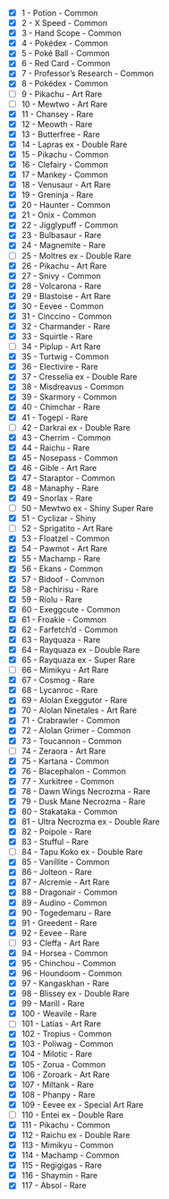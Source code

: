 - [x] 1 - Potion - Common 
- [x] 2 - X Speed - Common 
- [x] 3 - Hand Scope - Common 
- [x] 4 - Pokédex - Common 
- [x] 5 - Poké Ball - Common 
- [x] 6 - Red Card - Common 
- [x] 7 - Professor’s Research - Common 
- [x] 8 - Pokédex - Common 
- [ ] 9 - Pikachu - Art Rare 
- [ ] 10 - Mewtwo - Art Rare 
- [x] 11 - Chansey - Rare 
- [x] 12 - Meowth - Rare 
- [x] 13 - Butterfree - Rare 
- [x] 14 - Lapras ex - Double Rare 
- [x] 15 - Pikachu - Common 
- [x] 16 - Clefairy - Common 
- [x] 17 - Mankey - Common 
- [x] 18 - Venusaur - Art Rare 
- [x] 19 - Greninja - Rare 
- [x] 20 - Haunter - Common 
- [x] 21 - Onix - Common 
- [x] 22 - Jigglypuff - Common 
- [x] 23 - Bulbasaur - Rare 
- [x] 24 - Magnemite - Rare 
- [ ] 25 - Moltres ex - Double Rare 
- [x] 26 - Pikachu - Art Rare 
- [x] 27 - Snivy - Common 
- [x] 28 - Volcarona - Rare 
- [x] 29 - Blastoise - Art Rare 
- [x] 30 - Eevee - Common 
- [x] 31 - Cinccino - Common 
- [x] 32 - Charmander - Rare 
- [x] 33 - Squirtle - Rare 
- [ ] 34 - Piplup - Art Rare 
- [x] 35 - Turtwig - Common 
- [x] 36 - Electivire - Rare 
- [x] 37 - Cresselia ex - Double Rare 
- [x] 38 - Misdreavus - Common 
- [x] 39 - Skarmory - Common 
- [x] 40 - Chimchar - Rare 
- [x] 41 - Togepi - Rare 
- [ ] 42 - Darkrai ex - Double Rare 
- [x] 43 - Cherrim - Common 
- [x] 44 - Raichu - Rare 
- [x] 45 - Nosepass - Common 
- [x] 46 - Gible - Art Rare 
- [x] 47 - Staraptor - Common 
- [x] 48 - Manaphy - Rare 
- [x] 49 - Snorlax - Rare 
- [ ] 50 - Mewtwo ex - Shiny Super Rare 
- [x] 51 - Cyclizar - Shiny 
- [ ] 52 - Sprigatito - Art Rare 
- [x] 53 - Floatzel - Common 
- [x] 54 - Pawmot - Art Rare 
- [x] 55 - Machamp - Rare 
- [x] 56 - Ekans - Common 
- [x] 57 - Bidoof - Common 
- [x] 58 - Pachirisu - Rare 
- [x] 59 - Riolu - Rare 
- [x] 60 - Exeggcute - Common 
- [x] 61 - Froakie - Common 
- [x] 62 - Farfetch’d - Common 
- [x] 63 - Rayquaza - Rare 
- [x] 64 - Rayquaza ex - Double Rare 
- [x] 65 - Rayquaza ex - Super Rare 
- [ ] 66 - Mimikyu - Art Rare 
- [x] 67 - Cosmog - Rare 
- [x] 68 - Lycanroc - Rare 
- [x] 69 - Alolan Exeggutor - Rare 
- [x] 70 - Alolan Ninetales - Art Rare 
- [x] 71 - Crabrawler - Common 
- [x] 72 - Alolan Grimer - Common 
- [x] 73 - Toucannon - Common 
- [ ] 74 - Zeraora - Art Rare 
- [x] 75 - Kartana - Common 
- [x] 76 - Blacephalon - Common 
- [x] 77 - Xurkitree - Common 
- [x] 78 - Dawn Wings Necrozma - Rare 
- [x] 79 - Dusk Mane Necrozma - Rare 
- [x] 80 - Stakataka - Common 
- [x] 81 - Ultra Necrozma ex - Double Rare 
- [x] 82 - Poipole - Rare 
- [x] 83 - Stufful - Rare 
- [ ] 84 - Tapu Koko ex - Double Rare 
- [x] 85 - Vanillite - Common 
- [x] 86 - Jolteon - Rare 
- [x] 87 - Alcremie - Art Rare 
- [x] 88 - Dragonair - Common 
- [x] 89 - Audino - Common 
- [x] 90 - Togedemaru - Rare 
- [x] 91 - Greedent - Rare 
- [x] 92 - Eevee - Rare 
- [ ] 93 - Cleffa - Art Rare 
- [x] 94 - Horsea - Common 
- [x] 95 - Chinchou - Common 
- [x] 96 - Houndoom - Common 
- [x] 97 - Kangaskhan - Rare 
- [x] 98 - Blissey ex - Double Rare 
- [x] 99 - Marill - Rare 
- [x] 100 - Weavile - Rare 
- [ ] 101 - Latias - Art Rare 
- [x] 102 - Tropius - Common 
- [x] 103 - Poliwag - Common 
- [x] 104 - Milotic - Rare 
- [x] 105 - Zorua - Common 
- [x] 106 - Zoroark - Art Rare 
- [x] 107 - Miltank - Rare 
- [x] 108 - Phanpy - Rare 
- [x] 109 - Eevee ex - Special Art Rare 
- [ ] 110 - Entei ex - Double Rare 
- [x] 111 - Pikachu - Common 
- [x] 112 - Raichu ex - Double Rare 
- [x] 113 - Mimikyu - Common 
- [x] 114 - Machamp - Common 
- [x] 115 - Regigigas - Rare 
- [x] 116 - Shaymin - Rare 
- [x] 117 - Absol - Rare 
